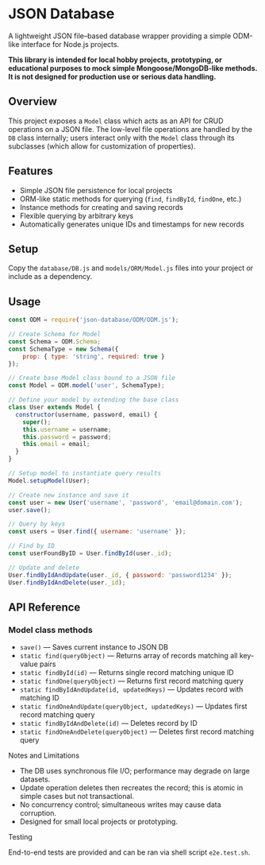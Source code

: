 # JSON Database

A lightweight JSON file–based database wrapper providing a simple ODM-like interface for Node.js projects.

**This library is intended for local hobby projects, prototyping, or educational purposes to mock simple Mongoose/MongoDB-like methods. It is not designed for production use or serious data handling.**

## Overview

This project exposes a `Model` class which acts as an API for CRUD operations on a JSON file. The low-level file operations are handled by the `DB` class internally; users interact only with the `Model` class through its subclasses (which allow for customization of properties).

## Features

- Simple JSON file persistence for local projects
- ORM-like static methods for querying (`find`, `findById`, `findOne`, etc.)
- Instance methods for creating and saving records
- Flexible querying by arbitrary keys
- Automatically generates unique IDs and timestamps for new records

## Setup

Copy the `database/DB.js` and `models/ORM/Model.js` files into your project or include as a dependency.

## Usage

```javascript
const ODM = require('json-database/ODM/ODM.js');

// Create Schema for Model
const Schema = ODM.Schema;
const SchemaType = new Schema({
    prop: { type: 'string', required: true }
});

// Create base Model class bound to a JSON file
const Model = ODM.model('user', SchemaType);

// Define your model by extending the base class
class User extends Model {
  constructor(username, password, email) {
    super();
    this.username = username;
    this.password = password;
    this.email = email;
  }
}

// Setup model to instantiate query results
Model.setupModel(User);

// Create new instance and save it
const user = new User('username', 'password', 'email@domain.com');
user.save();

// Query by keys
const users = User.find({ username: 'username' });

// Find by ID
const userFoundByID = User.findById(user._id);

// Update and delete
User.findByIdAndUpdate(user._id, { password: 'password1234' });
User.findByIdAndDelete(user._id);
```

## API Reference

### Model class methods
* `save()` — Saves current instance to JSON DB
* `static find(queryObject)` — Returns array of records matching all key-value pairs
* `static findById(id)` — Returns single record matching unique ID
* `static findOne(queryObject)` — Returns first record matching query
* `static findByIdAndUpdate(id, updatedKeys)` — Updates record with matching ID
* `static findOneAndUpdate(queryObject, updatedKeys)` — Updates first record matching query
* `static findByIdAndDelete(id)` — Deletes record by ID
* `static findOneAndDelete(queryObject)` — Deletes first record matching query

Notes and Limitations
* The DB uses synchronous file I/O; performance may degrade on large datasets.
* Update operation deletes then recreates the record; this is atomic in simple cases but not transactional.
* No concurrency control; simultaneous writes may cause data corruption.
* Designed for small local projects or prototyping.

Testing

End-to-end tests are provided and can be ran via shell script `e2e.test.sh`.
